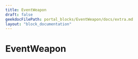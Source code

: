 ```yaml
---
title: EventWeapon
draft: false
geekdocFilePath: portal_blocks/EventWeapon/docs/extra.md
layout: "block_documentation"
---
```

# EventWeapon